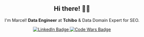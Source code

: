 <div align="center">
    <h2>Hi there! 👋😉</h2>
    <p>
        I'm Marcel! <strong>Data Engineer</strong> at <strong>Tchibo</strong> & Data Domain Expert for SEO.
    </p>
    <a href="https://de.linkedin.com/in/marcel-schliesser">
        <img src="https://img.shields.io/badge/LinkedIn-0077B5?style=for-the-badge&logo=linkedin&logoColor=white" alt="LinkedIn Badge">
    </a>
    <a href="https://www.codewars.com/users/marcelschliesser">
        <img src="https://www.codewars.com/users/marcelschliesser/badges/small" alt="Code Wars Badge">
    </a>
</div>